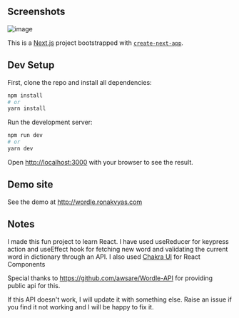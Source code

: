 ## Screenshots

![image](https://user-images.githubusercontent.com/4312585/196310722-3a199276-4e15-49c6-b212-d98d378130b9.png)

This is a [Next.js](https://nextjs.org/) project bootstrapped with [`create-next-app`](https://github.com/vercel/next.js/tree/canary/packages/create-next-app).

## Dev Setup

First, clone the repo and install all dependencies:

```bash
npm install
# or
yarn install
``` 

Run the development server:

```bash
npm run dev
# or
yarn dev
```

Open [http://localhost:3000](http://localhost:3000) with your browser to see the result.

## Demo site

See the demo at http://wordle.ronakvyas.com

## Notes

I made this fun project to learn React. I have used useReducer for keypress action and useEffect hook for fetching new word and validating the current word in dictionary through an API. I also used [Chakra UI](https://chakra-ui.com/) for React Components

Special thanks to https://github.com/awsare/Wordle-API for providing public api for this.

If this API doesn't work, I will update it with something else. Raise an issue if you find it not working and I will be happy to fix it.
